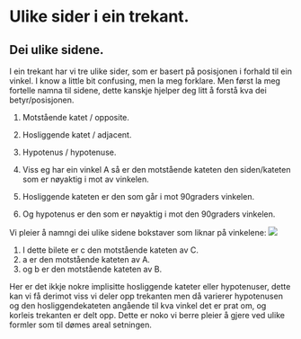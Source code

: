 # Ulike sider i ein trekant.

## Dei ulike sidene.

I ein trekant har vi tre ulike sider, som er basert på posisjonen i forhald til ein vinkel. I know a little bit confusing, men la meg forklare. Men først la meg fortelle namna til sidene, dette kanskje hjelper deg litt å forstå kva dei betyr/posisjonen.


1. Motstående katet / opposite.
2. Hosliggende katet / adjacent.
3. Hypotenus / hypotenuse.


1. Viss eg har ein vinkel A så er den motstående kateten den siden/kateten som er nøyaktig i mot av vinkelen. 
2. Hosliggende kateten er den som går i mot 90graders vinkelen.
3. Og hypotenus er den som er nøyaktig i mot den 90graders vinkelen.


Vi pleier å namngi dei ulike sidene bokstaver som liknar på vinkelene:
![](http://www.rasmus.is/no/t/g/Su55k01_m01.gif)

1. I dette bilete er c den motstående kateten av C.
2. a er den motstående kateten av A.
3. og b er den motstående kateten av B.

Her er det ikkje nokre implisitte hosliggende kateter eller hypotenuser, dette kan vi få derimot viss vi deler opp trekanten men då varierer hypotenusen og den hosliggendekateten angående til kva vinkel det er prat om, og korleis trekanten er delt opp. Dette er noko vi berre pleier å gjere ved ulike formler som til dømes areal setningen.